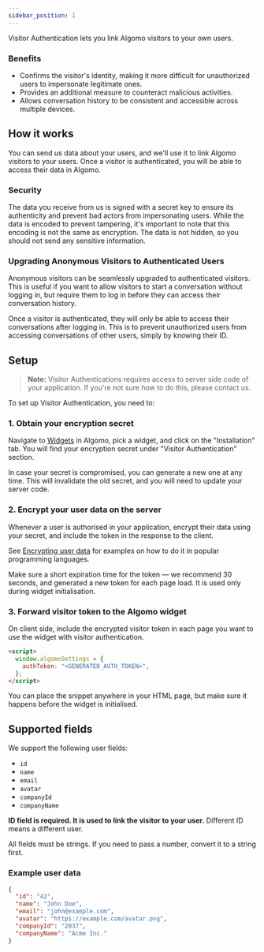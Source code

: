 ```yaml
---
sidebar_position: 1
---
```


Visitor Authentication lets you link Algomo visitors to your own users.

### Benefits

- Confirms the visitor's identity, making it more difficult for unauthorized users to impersonate legitimate ones.
- Provides an additional measure to counteract malicious activities.
- Allows conversation history to be consistent and accessible across multiple devices.

## How it works

You can send us data about your users, and we'll use it to link Algomo visitors to your users. Once a visitor is authenticated, you will be able to access their data in Algomo.

### Security

The data you receive from us is signed with a secret key to ensure its authenticity and prevent bad actors from impersonating users. While the data is encoded to prevent tampering, it's important to note that this encoding is not the same as encryption. The data is not hidden, so you should not send any sensitive information.

### Upgrading Anonymous Visitors to Authenticated Users

Anonymous visitors can be seamlessly upgraded to authenticated visitors. This is useful if you want to allow visitors to start a conversation without logging in, but require them to log in before they can access their conversation history.

Once a visitor is authenticated, they will only be able to access their conversations after logging in. This is to prevent unauthorized users from accessing conversations of other users, simply by knowing their ID.

## Setup

> **Note:** Visitor Authentications requires access to server side code of your application. If you're not sure how to do this, please contact us.

To set up Visitor Authentication, you need to:

### 1. Obtain your encryption secret

Navigate to [Widgets](https://app.algomo.com/settings/general?highlight=visitor-authentication) in Algomo, pick a widget, and click on the "Installation" tab. You will find your encryption secret under "Visitor Authentication" section.

In case your secret is compromised, you can generate a new one at any time. This will invalidate the old secret, and you will need to update your server code.

### 2. Encrypt your user data on the server

Whenever a user is authorised in your application, encrypt their data using your secret, and include the token in the response to the client.

See [Encrypting user data](./Encrypting%user%20data) for examples on how to do it in popular programming languages.

Make sure a short expiration time for the token — we recommend 30 seconds, and generated a new token for each page load. It is used only during widget initialisation.

### 3. Forward visitor token to the Algomo widget

On client side, include the encrypted visitor token in each page you want to use the widget with visitor authentication.

```html
<script>
  window.algomoSettings = {
    authToken: "<GENERATED_AUTH_TOKEN>",
  };
</script>
```

You can place the snippet anywhere in your HTML page, but make sure it happens before the widget is initialised.

## Supported fields

We support the following user fields:

- `id`
- `name`
- `email`
- `avatar`
- `companyId`
- `companyName`

**ID field is required. It is used to link the visitor to your user.** Different ID means a different user.

All fields must be strings. If you need to pass a number, convert it to a string first.

### Example user data

```json
{
  "id": "42",
  "name": "John Doe",
  "email": "john@example.com",
  "avatar": "https://example.com/avatar.png",
  "companyId": "2037",
  "companyName": "Acme Inc."
}
```
